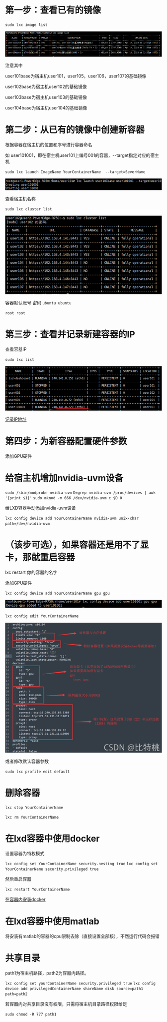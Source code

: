 # 第一步：查看已有的镜像

`sudo lxc image list`

![image-20230413190356273](https://github.com/Chaos-Hu-edu/340_GPU_SERVER/blob/main/lxd容器使用说明/img/img1.png)

注意其中 

user101base为宿主机user101，user105，user106，user107的基础镜像

user102base为宿主机user102的基础镜像

user103base为宿主机user103的基础镜像

user104base为宿主机user104的基础镜像

# 第二步：从已有的镜像中创建新容器

根据容器在宿主机的位置和序号进行容器命名

如 user101001，即在宿主机user101上编号001的容器，--target指定对应的宿主机

`sudo lxc launch ImageName YourContainerName  --target=SeverName`

![image-20230413191318359](https://github.com/Chaos-Hu-edu/340_GPU_SERVER/blob/main/lxd容器使用说明/img/img2.png)

查看宿主机名称

`sudo lxc cluster list`

![image-20230413190932123](https://github.com/Chaos-Hu-edu/340_GPU_SERVER/blob/main/lxd容器使用说明/img/img3.png)

容器默认账号 密码
`ubuntu ubuntu`

`root root`

# 第三步：查看并记录新建容器的IP

查看容器IP

`sudo lxc list`

![image-20230413191440858](https://github.com/Chaos-Hu-edu/340_GPU_SERVER/blob/main/lxd容器使用说明/img/img4.png)

[记录IP地址](https://docs.qq.com/sheet/DWVpGelJKblZteXdU?tab=BB08J2)



# 第四步：为新容器配置硬件参数

添加GPU硬件

# 给宿主机增加nvidia-uvm设备
`sudo /sbin/modprobe nvidia-uvm`
`D=grep nvidia-uvm /proc/devices | awk '{print $1}'`
`sudo mknod -m 666 /dev/nvidia-uvm c $D 0`

给LXD容器手动添加nvidia-uvm设备

`lxc config device add YourContainerName nvidia-uvm unix-char path=/dev/nvidia-uvm`

# （该步可选），如果容器还是用不了显卡，那就重启容器
lxc restart 你的容器的名字

添加GPU硬件

`lxc config device add YourContainerName gpu gpu`

![image-20230413191620404](https://github.com/Chaos-Hu-edu/340_GPU_SERVER/blob/main/lxd容器使用说明/img/img5.png)

`lxc config edit YourContainerName`

![在这里插入图片描述](https://github.com/Chaos-Hu-edu/340_GPU_SERVER/blob/main/lxd容器使用说明/img/img6.png)

或者修改默认容器参数

`sudo lxc profile edit default`

# 删除容器

`lxc stop YourContainerName`

`lxc rm YourContainerName`

# 在lxd容器中使用docker

设置容器为特权模式

`lxc config set YourContainerName security.nesting true`
`lxc config set YourContainerName security.privileged true`

然后重启容器

`lxc restart YourContainerName`

[在容器内安装docker](https://docs.docker.com/install/linux/docker-ce/ubuntu/)

# 在lxd容器中使用matlab

将安装有matlab的容器的cpu限制去除（直接设置全部核），不然运行代码会报错

# 共享目录

path1为宿主机路径，path2为容器内路径。

`lxc config set yourContainerName security.privileged true`
`lxc config device add privilegedContainerName shareName disk source=path1 path=path2`

若容器内对共享目录沒有权限，只需将宿主机目录路径权限给足

`sudo chmod -R 777 path1`
